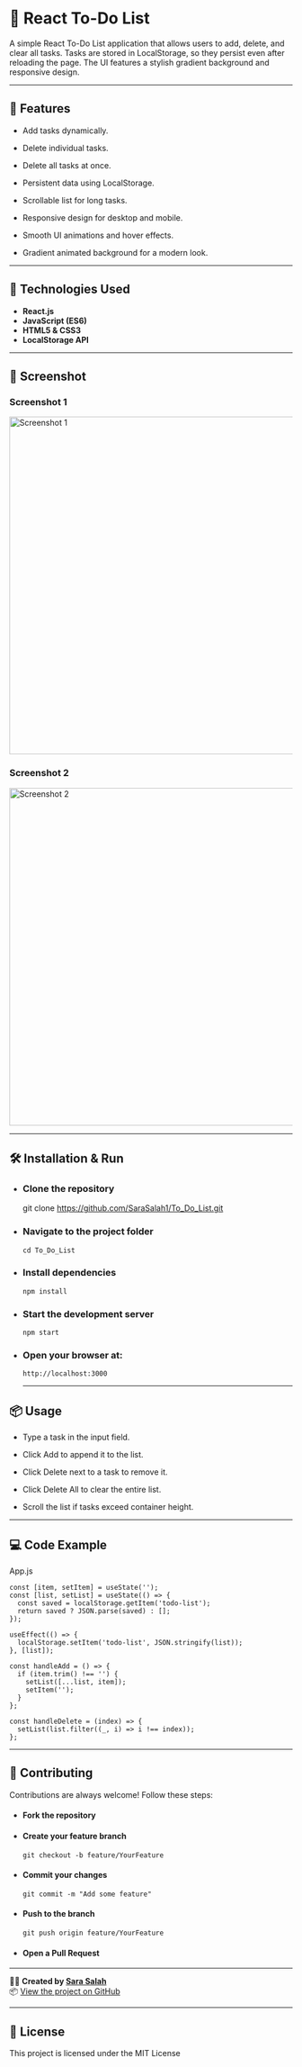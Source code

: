 
# 📝 React To-Do List
A simple React To-Do List application that allows users to add, delete, and clear all tasks. Tasks are stored in LocalStorage, so they persist even after reloading the page. The UI features a stylish gradient background and responsive design.

---

## 🚀 Features

- Add tasks dynamically.

- Delete individual tasks.

- Delete all tasks at once.

- Persistent data using LocalStorage.

- Scrollable list for long tasks.

- Responsive design for desktop and mobile.

- Smooth UI animations and hover effects.

- Gradient animated background for a modern look.

---

## 🎨 Technologies Used

- **React.js**  
- **JavaScript (ES6)**  
- **HTML5 & CSS3**  
- **LocalStorage API**  

---

## 📸 Screenshot
### Screenshot 1
<img src="https://github.com/user-attachments/assets/82f60243-40f2-49e1-9672-438a248dcdcd"   alt="Screenshot 1" width="600" />

### Screenshot 2
<img src="https://github.com/user-attachments/assets/c5368ae0-c1cc-45ab-89f1-3d06db708a87" alt="Screenshot 2" width="600" />

---

## 🛠 Installation & Run


- ### Clone the repository
  git clone https://github.com/SaraSalah1/To_Do_List.git

- ###  Navigate to the project folder
      cd To_Do_List

- ###  Install dependencies
      npm install

- ###  Start the development server
      npm start

- ###  Open your browser at:
      http://localhost:3000

  ---

## 📦 Usage

- Type a task in the input field.

- Click Add to append it to the list.

- Click Delete next to a task to remove it.

- Click Delete All to clear the entire list.

- Scroll the list if tasks exceed container height.

---

## 💻 Code Example

App.js

```
const [item, setItem] = useState('');
const [list, setList] = useState(() => {
  const saved = localStorage.getItem('todo-list');
  return saved ? JSON.parse(saved) : [];
});

useEffect(() => {
  localStorage.setItem('todo-list', JSON.stringify(list));
}, [list]);

const handleAdd = () => {
  if (item.trim() !== '') {
    setList([...list, item]);
    setItem('');
  }
};

const handleDelete = (index) => {
  setList(list.filter((_, i) => i !== index));
};

```
---

## 🤝 Contributing

Contributions are always welcome! Follow these steps:


- #### Fork the repository
  
- #### Create your feature branch
      git checkout -b feature/YourFeature

- #### Commit your changes
      git commit -m "Add some feature"

- #### Push to the branch
      git push origin feature/YourFeature

- #### Open a Pull Request


---

👩‍💻 **Created by [Sara Salah](https://github.com/SaraSalah1)**  
📦 [View the project on GitHub](https://github.com/SaraSalah1/To_Do_List)

---

## 📝 License

This project is licensed under the MIT License
